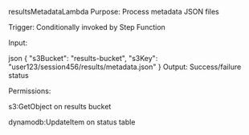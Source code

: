 resultsMetadataLambda
Purpose: Process metadata JSON files

Trigger: Conditionally invoked by Step Function

Input:

json
{
  "s3Bucket": "results-bucket",
  "s3Key": "user123/session456/results/metadata.json"
}
Output: Success/failure status

Permissions:

s3:GetObject on results bucket

dynamodb:UpdateItem on status table